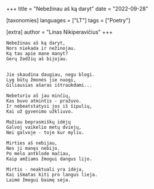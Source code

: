 +++
title = "Nebežinau aš ką daryt"
date = "2022-09-28"

[taxonomies]
languages = ["LT"]
tags = ["Poetry"]

[extra]
author = "Linas Nikiperavičius"
+++
```
Nebežinau aš ką daryt,
Nors niekada ir nežinojau.
Ką tau apie mane manyt?
Gerų žodžių aš bijojau.
```
<!-- more -->
```

Jie skaudina daugiau, negu blogi.
Lyg būtų žmonės jie nuogi,
Giliausias ašaras ištraukdami...

Nebeturiu aš jau minčių,
Kas buvo atmintis - pražuvo.
Ir nebeatstatysi jos iš šipulių,
Kai už gyvenimo užkliuvo.

Mažiau beprasmiškų idėjų
Galvoj vaikelio metų dviejų,
Nei galvoje - toje kur myliu.

Mirties aš nebijau,
Nes ji manęs nebijo.
Po melo antklode mačiau,
Kaip amžiams žmogui dangus lijo.

Mirtis - neaktuali yra idėja,
Kai išmatas kiti pro langus lieja.
Laimė žmogui baimę sėja.
```
